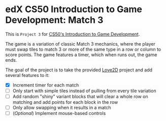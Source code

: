 # edX CS50 Introduction to Game Development: Match 3

This is `Project 3` for [CS50's Introduction to Game Development](https://cs50.harvard.edu/games/2018/).

The game is a variation of classic Match 3 mechanics, where the player must swap tiles to match 3 or more of the same type in a row or column to score points. The game features a timer, which when runs out, the game ends.

The goal of the project is to take the provided [Love2D](https://love2d.org/) project and add several features to it:

- [x] Increment timer for each match
- [ ] Only start with simple tiles instead of pulling from every tile variation
- [ ] Add random "shiny" variant blocks that will clear a whole row on matching and add points for each block in the row
- [ ] Only allow swapping when it results in a match
- [ ] (_Optional_) Implement mouse-based controls

